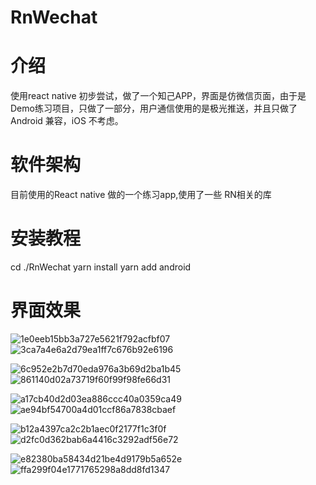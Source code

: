# RnWechat
# 介绍
使用react native 初步尝试，做了一个知己APP，界面是仿微信页面，由于是Demo练习项目，只做了一部分，用户通信使用的是极光推送，并且只做了Android 兼容，iOS 不考虑。

# 软件架构
目前使用的React native 做的一个练习app,使用了一些 RN相关的库

# 安装教程

cd ./RnWechat
yarn install
yarn add android

# 界面效果
![1e0eeb15bb3a727e5621f792acfbf07](https://user-images.githubusercontent.com/38202126/127726324-e200769b-46df-493f-b476-8be36f12924f.png)
![3ca7a4e6a2d79ea1ff7c676b92e6196](https://user-images.githubusercontent.com/38202126/127726334-67d11ed2-61f8-4894-9cfb-6986a5c02ee1.png)

![6c952e2b7d70eda976a3b69d2ba1b45](https://user-images.githubusercontent.com/38202126/127726338-009be2b0-e67e-4f5e-9773-e282dc471112.png)
![861140d02a73719f60f99f98fe66d31](https://user-images.githubusercontent.com/38202126/127726340-0336ffae-e218-4661-93fd-d3890be285b2.png)

![a17cb40d2d03ea886ccc40a0359ca49](https://user-images.githubusercontent.com/38202126/127726343-d964622e-fbd4-4eca-b89d-7778712754c2.png)
![ae94bf54700a4d01ccf86a7838cbaef](https://user-images.githubusercontent.com/38202126/127726347-fa2f8641-af9f-49c9-aa3d-2bc6a4a2cf18.png)

![b12a4397ca2c2b1aec0f2177f1c3f0f](https://user-images.githubusercontent.com/38202126/127726348-a0bb1048-1e56-4765-8d58-0349afa3b98b.png)
![d2fc0d362bab6a4416c3292adf56e72](https://user-images.githubusercontent.com/38202126/127726349-f39603d9-3cd7-49d0-ae32-a6e04dd9983d.png)

![e82380ba58434d21be4d9179b5a652e](https://user-images.githubusercontent.com/38202126/127726351-e225ea72-d97b-4fdf-9f16-088ff5423ef7.png)
![ffa299f04e1771765298a8dd8fd1347](https://user-images.githubusercontent.com/38202126/127726353-82e6694e-ae81-46e9-9cdf-de91bbc976c6.png)

